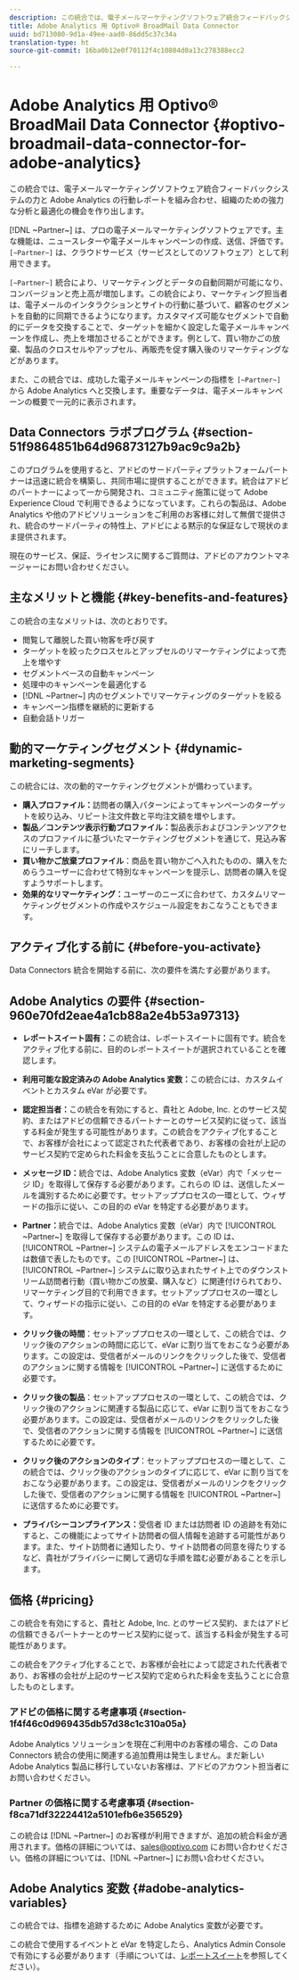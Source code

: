 ```yaml
---
description: この統合では、電子メールマーケティングソフトウェア統合フィードバックシステムの力と Adobe Analytics の行動レポートを組み合わせ、組織のための強力な分析と最適化の機会を作り出します。
title: Adobe Analytics 用 Optivo® BroadMail Data Connector
uuid: bd713080-9d1a-49ee-aad0-86dd5c37c34a
translation-type: ht
source-git-commit: 16ba0b12e0f70112f4c10804d0a13c278388ecc2

---
```



# Adobe Analytics 用 Optivo® BroadMail Data Connector {#optivo-broadmail-data-connector-for-adobe-analytics}

この統合では、電子メールマーケティングソフトウェア統合フィードバックシステムの力と Adobe Analytics の行動レポートを組み合わせ、組織のための強力な分析と最適化の機会を作り出します。

[!DNL ~Partner~] は、プロの電子メールマーケティングソフトウェアです。主な機能は、ニュースレターや電子メールキャンペーンの作成、送信、評価です。`[~Partner~]` は、クラウドサービス（サービスとしてのソフトウェア）として利用できます。

`[~Partner~]` 統合により、リマーケティングとデータの自動同期が可能になり、コンバージョンと売上高が増加します。この統合により、マーケティング担当者は、電子メールのインタラクションとサイトの行動に基づいて、顧客のセグメントを自動的に同期できるようになります。カスタマイズ可能なセグメントで自動的にデータを交換することで、ターゲットを細かく設定した電子メールキャンペーンを作成し、売上を増加させることができます。例として、買い物かごの放棄、製品のクロスセルやアップセル、再販売を促す購入後のリマーケティングなどがあります。

また、この統合では、成功した電子メールキャンペーンの指標を `[~Partner~]` から Adobe Analytics へと交換します。重要なデータは、電子メールキャンペーンの概要で一元的に表示されます。

## Data Connectors ラボプログラム {#section-51f9864851b64d96873127b9ac9c9a2b}

このプログラムを使用すると、アドビのサードパーティプラットフォームパートナーは迅速に統合を構築し、共同市場に提供することができます。統合はアドビのパートナーによって一から開発され、コミュニティ施策に従って Adobe Experience Cloud で利用できるようになっています。これらの製品は、Adobe Analytics や他のアドビソリューションをご利用のお客様に対して無償で提供され、統合のサードパーティの特性上、アドビによる黙示的な保証なしで現状のまま提供されます。

現在のサービス、保証、ライセンスに関するご質問は、アドビのアカウントマネージャーにお問い合わせください。

## 主なメリットと機能 {#key-benefits-and-features}

この統合の主なメリットは、次のとおりです。

* 閲覧して離脱した買い物客を呼び戻す
* ターゲットを絞ったクロスセルとアップセルのリマーケティングによって売上を増やす
* セグメントベースの自動キャンペーン
* 処理中のキャンペーンを最適化する
* [!DNL ~Partner~] 内のセグメントでリマーケティングのターゲットを絞る
* キャンペーン指標を継続的に更新する
* 自動会話トリガー

## 動的マーケティングセグメント {#dynamic-marketing-segments}

この統合には、次の動的マーケティングセグメントが備わっています。

* **購入プロファイル：**&#x200B;訪問者の購入パターンによってキャンペーンのターゲットを絞り込み、リピート注文件数と平均注文額を増やします。
* **製品／コンテンツ表示行動プロファイル：**&#x200B;製品表示およびコンテンツアクセスのプロファイルに基づいたマーケティングセグメントを通じて、見込み客にリーチします。
* **買い物かご放棄プロファイル**：商品を買い物かごへ入れたものの、購入をためらうユーザーに合わせて特別なキャンペーンを提示し、訪問者の購入を促すようサポートします。
* **効果的なリマーケティング：**&#x200B;ユーザーのニーズに合わせて、カスタムリマーケティングセグメントの作成やスケジュール設定をおこなうこともできます。

## アクティブ化する前に {#before-you-activate}

Data Connectors 統合を開始する前に、次の要件を満たす必要があります。

## Adobe Analytics の要件 {#section-960e70fd2eae4a1cb88a2e4b53a97313}

* **レポートスイート固有：**&#x200B;この統合は、レポートスイートに固有です。統合をアクティブ化する前に、目的のレポートスイートが選択されていることを確認します。
* **利用可能な設定済みの Adobe Analytics 変数：**&#x200B;この統合には、カスタムイベントとカスタム eVar が必要です。

* **認定担当者：**&#x200B;この統合を有効にすると、貴社と Adobe, Inc. とのサービス契約、またはアドビの信頼できるパートナーとのサービス契約に従って、該当する料金が発生する可能性があります。この統合をアクティブ化することで、お客様が会社によって認定された代表者であり、お客様の会社が上記のサービス契約で定められた料金を支払うことに合意したものとします。
* **メッセージ ID：**&#x200B;統合では、Adobe Analytics 変数（eVar）内で「メッセージ ID」を取得して保存する必要があります。これらの ID は、送信したメールを識別するために必要です。セットアッププロセスの一環として、ウィザードの指示に従い、この目的の eVar を特定する必要があります。
* **Partner：**&#x200B;統合では、Adobe Analytics 変数（eVar）内で [!UICONTROL ~Partner~] を取得して保存する必要があります。この ID は、[!UICONTROL ~Partner~] システムの電子メールアドレスをエンコードまたは数値で表したものです。この [!UICONTROL ~Partner~] は、[!UICONTROL ~Partner~] システムに取り込まれたサイト上でのダウンストリーム訪問者行動（買い物かごの放棄、購入など）に関連付けられており、リマーケティング目的で利用できます。セットアッププロセスの一環として、ウィザードの指示に従い、この目的の eVar を特定する必要があります。
* **クリック後の時間**：セットアッププロセスの一環として、この統合では、クリック後のアクションの時間に応じて、eVar に割り当てをおこなう必要があります。この設定は、受信者がメールのリンクをクリックした後で、受信者のアクションに関する情報を [!UICONTROL ~Partner~] に送信するために必要です。

* **クリック後の製品**：セットアッププロセスの一環として、この統合では、クリック後のアクションに関連する製品に応じて、eVar に割り当てをおこなう必要があります。この設定は、受信者がメールのリンクをクリックした後で、受信者のアクションに関する情報を [!UICONTROL ~Partner~] に送信するために必要です。

* **クリック後のアクションのタイプ**：セットアッププロセスの一環として、この統合では、クリック後のアクションのタイプに応じて、eVar に割り当てをおこなう必要があります。この設定は、受信者がメールのリンクをクリックした後で、受信者のアクションに関する情報を [!UICONTROL ~Partner~] に送信するために必要です。

* **プライバシーコンプライアンス：**&#x200B;受信者 ID または訪問者 ID の追跡を有効にすると、この機能によってサイト訪問者の個人情報を追跡する可能性があります。また、サイト訪問者に通知したり、サイト訪問者の同意を得たりするなど、貴社がプライバシーに関して適切な手順を踏む必要があることを示します。

## 価格 {#pricing}

この統合を有効にすると、貴社と Adobe, Inc. とのサービス契約、またはアドビの信頼できるパートナーとのサービス契約に従って、該当する料金が発生する可能性があります。

この統合をアクティブ化することで、お客様が会社によって認定された代表者であり、お客様の会社が上記のサービス契約で定められた料金を支払うことに合意したものとします。

### アドビの価格に関する考慮事項 {#section-1f4f46c0d969435db57d38c1c310a05a}

Adobe Analytics ソリューションを現在ご利用中のお客様の場合、この Data Connectors 統合の使用に関連する追加費用は発生しません。まだ新しい Adobe Analytics 製品に移行していないお客様は、アドビのアカウント担当者にお問い合わせください。

### Partner の価格に関する考慮事項 {#section-f8ca71df32224412a5101efb6e356529}

この統合は [!DNL ~Partner~] のお客様が利用できますが、追加の統合料金が適用されます。価格の詳細については、sales@optivo.com にお問い合わせください。価格の詳細については、[!DNL ~Partner~] にお問い合わせください。

## Adobe Analytics 変数 {#adobe-analytics-variables}

この統合では、指標を追跡するために Adobe Analytics 変数が必要です。

この統合で使用するイベントと eVar を特定したら、Analytics Admin Console で有効にする必要があります（手順については、[レポートスイート](https://docs.adobe.com/content/help/ja-JP/analytics/admin/manage-report-suites/report-suites-admin.html)を参照してください）。

